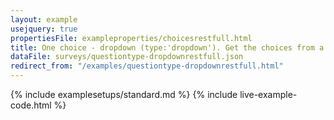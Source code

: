 ```yaml
---
layout: example
usejquery: true
propertiesFile: exampleproperties/choicesrestfull.html
title: One choice - dropdown (type:'dropdown'). Get the choices from a restfull service.
dataFile: surveys/questiontype-dropdownrestfull.json
redirect_from: "/examples/questiontype-dropdownrestfull.html"
---
```


{% include examplesetups/standard.md %}
{% include live-example-code.html %}